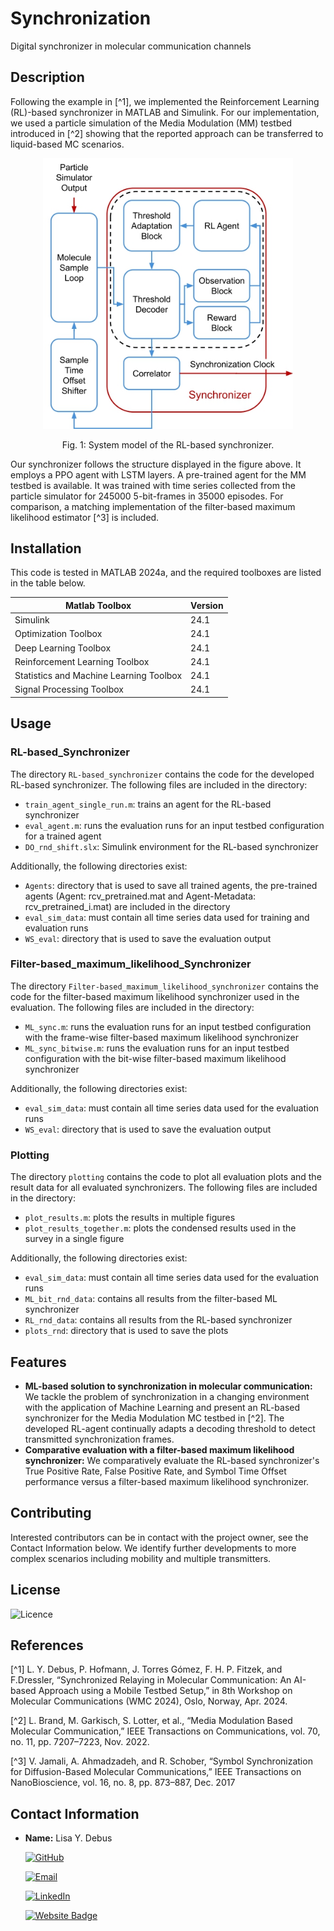 # Synchronization
Digital synchronizer in molecular communication channels

## Description
Following the example in [^1], we implemented the Reinforcement Learning (RL)-based synchronizer in MATLAB and Simulink.
For our implementation, we used a particle simulation of the Media Modulation (MM) testbed introduced in [^2] showing that the reported approach can be transferred to liquid-based MC scenarios.

<figure>
    <p align="center">
<img src="https://github.com/tkn-tub/NN_molecular_communications/blob/main/Figures/synch.jpg?raw=true" width="400">
    </p>
</figure>
<p align="center">
Fig. 1: System model of the RL-based synchronizer.
</p>

Our synchronizer follows the structure displayed in the figure above.
It employs a PPO agent with LSTM layers.
A pre-trained agent for the MM testbed is available.
It was trained with time series collected from the particle simulator for 245000 5-bit-frames in 35000 episodes.
For comparison, a matching implementation of the filter-based maximum likelihood estimator [^3] is included.

## Installation

This code is tested in MATLAB 2024a, and the required toolboxes are listed in the table below.

| Matlab Toolbox  | Version |
| ------------- | ------------- |
| Simulink  | 24.1  |
| Optimization Toolbox | 24.1 |
| Deep Learning Toolbox  | 24.1  |
| Reinforcement Learning Toolbox  | 24.1  |
| Statistics and Machine Learning Toolbox| 24.1 |
| Signal Processing Toolbox  | 24.1  |


## Usage

### RL-based_Synchronizer

The directory `RL-based_synchronizer` contains the code for the developed RL-based synchronizer.
The following files are included in the directory:

- ``train_agent_single_run.m``: trains an agent for the RL-based synchronizer
- ``eval_agent.m``: runs the evaluation runs for an input testbed configuration for a trained agent
- ``DO_rnd_shift.slx``: Simulink environment for the RL-based synchronizer

Additionally, the following directories exist:

- ``Agents``: directory that is used to save all trained agents, the pre-trained agents (Agent: rcv_pretrained.mat and Agent-Metadata: rcv_pretrained_i.mat) are included in the directory
- ``eval_sim_data``: must contain all time series data used for training and evaluation runs
- ``WS_eval``: directory that is used to save the evaluation output

### Filter-based_maximum_likelihood_Synchronizer

The directory `Filter-based_maximum_likelihood_synchronizer` contains the code for the filter-based maximum likelihood synchronizer used in the evaluation.
The following files are included in the directory:

- ``ML_sync.m``: runs the evaluation runs for an input testbed configuration with the frame-wise filter-based maximum likelihood synchronizer
- ``ML_sync_bitwise.m``: runs the evaluation runs for an input testbed configuration with the bit-wise filter-based maximum likelihood synchronizer

Additionally, the following directories exist:

- ``eval_sim_data``: must contain all time series data used for the evaluation runs
- ``WS_eval``: directory that is used to save the evaluation output

### Plotting

The directory `plotting` contains the code to plot all evaluation plots and the result data for all evaluated synchronizers.
The following files are included in the directory:

- ``plot_results.m``: plots the results in multiple figures
- ``plot_results_together.m``: plots the condensed results used in the survey in a single figure

Additionally, the following directories exist:

- ``eval_sim_data``: must contain all time series data used for the evaluation runs
- ``ML_bit_rnd_data``: contains all results from the filter-based ML synchronizer
- ``RL_rnd_data``: contains all results from the RL-based synchronizer
- ``plots_rnd``: directory that is used to save the plots

## Features

- **ML-based solution to synchronization in molecular communication:** We tackle the problem of synchronization in a changing environment with the application of Machine Learning and present an RL-based synchronizer for the Media Modulation MC testbed in [^2].
The developed RL-agent continually adapts a decoding threshold to detect transmitted synchronization frames.
- **Comparative evaluation with a filter-based maximum likelihood synchronizer:** We comparatively evaluate the RL-based synchronizer's True Positive Rate, False Positive Rate, and Symbol Time Offset performance versus a filter-based maximum likelihood synchronizer.

## Contributing
Interested contributors can be in contact with the project owner, see the Contact Information below. We identify further developments to more complex scenarios including mobility and multiple transmitters.


## License
![Licence](https://img.shields.io/github/license/larymak/Python-project-Scripts)

## References

[^1] L. Y. Debus, P. Hofmann, J. Torres Gómez, F. H. P. Fitzek, and F.Dressler, “Synchronized Relaying in Molecular Communication: An AI-based Approach using a Mobile Testbed Setup,” in 8th Workshop on Molecular Communications (WMC 2024), Oslo, Norway, Apr. 2024.

[^2] L. Brand, M. Garkisch, S. Lotter, et al., “Media Modulation Based Molecular Communication,” IEEE Transactions on Communications, vol. 70, no. 11, pp. 7207–7223, Nov. 2022.

[^3] V. Jamali, A. Ahmadzadeh, and R. Schober, “Symbol Synchronization for Diffusion-Based Molecular Communications,” IEEE Transactions on NanoBioscience, vol. 16, no. 8, pp. 873–887, Dec. 2017

## Contact Information

- **Name:** Lisa Y. Debus

    [![GitHub](https://img.shields.io/badge/GitHub-181717?logo=github)](https://github.com/lyDebus)

    [![Email](https://img.shields.io/badge/Email-email-D14836?logo=gmail&logoColor=white)](mailto:debus@ccs-labs.org)

    [![LinkedIn](https://img.shields.io/badge/LinkedIn-Lisa-blue?logo=linkedin&style=flat-square)](https://www.linkedin.com/in/lisa-yvonne-debus-844876127/)

    [![Website Badge](https://img.shields.io/badge/Website-Homepage-blue?logo=web)](https://www.tkn.tu-berlin.de/team/debus/)
